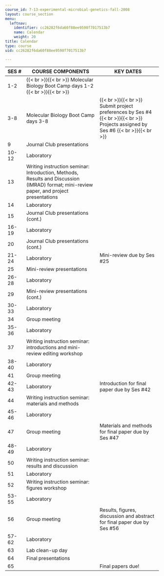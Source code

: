```yaml
---
course_id: 7-13-experimental-microbial-genetics-fall-2008
layout: course_section
menu:
  leftnav:
    identifier: cc26282f6da60f88ee9598f7017513b7
    name: Calendar
    weight: 20
title: Calendar
type: course
uid: cc26282f6da60f88ee9598f7017513b7

---
```


| SES # | COURSE COMPONENTS | KEY DATES |
| --- | --- | --- |
| 1-2 |  {{< br >}}{{< br >}} Molecular Biology Boot Camp days 1-2 {{< br >}}{{< br >}}  | &nbsp; |
| 3-8 | Molecular Biology Boot Camp days 3-8 |  {{< br >}}{{< br >}} Submit project preferences by Ses #4 {{< br >}}{{< br >}} Projects assigned by Ses #6 {{< br >}}{{< br >}}  |
| 9 | Journal Club presentations | &nbsp; |
| 10-12 | Laboratory | &nbsp; |
| 13 | Writing instruction seminar: Introduction, Methods, Results and Discussion (IMRAD) format; mini-review paper, and project presentations | &nbsp; |
| 14 | Laboratory | &nbsp; |
| 15 | Journal Club presentations (cont.) | &nbsp; |
| 16-19 | Laboratory | &nbsp; |
| 20 | Journal Club presentations (cont.) | &nbsp; |
| 21-24 | Laboratory | Mini-review due by Ses #25 |
| 25 | Mini-review presentations | &nbsp; |
| 26-28 | Laboratory | &nbsp; |
| 29 | Mini-review presentations (cont.) | &nbsp; |
| 30-33 | Laboratory | &nbsp; |
| 34 | Group meeting | &nbsp; |
| 35-36 | Laboratory | &nbsp; |
| 37 | Writing instruction seminar: introductions and mini-review editing workshop | &nbsp; |
| 38-40 | Laboratory | &nbsp; |
| 41 | Group meeting | &nbsp; |
| 42-43 | Laboratory | Introduction for final paper due by Ses #42 |
| 44 | Writing instruction seminar: materials and methods | &nbsp; |
| 45-46 | Laboratory | &nbsp; |
| 47 | Group meeting | Materials and methods for final paper due by Ses #47 |
| 48-49 | Laboratory | &nbsp; |
| 50 | Writing instruction seminar: results and discussion | &nbsp; |
| 51 | Laboratory | &nbsp; |
| 52 | Writing instruction seminar: figures workshop | &nbsp; |
| 53-55 | Laboratory | &nbsp; |
| 56 | Group meeting | Results, figures, discussion and abstract for final paper due by Ses #56 |
| 57-62 | Laboratory | &nbsp; |
| 63 | Lab clean-up day | &nbsp; |
| 64 | Final presentations | &nbsp; |
| 65 | &nbsp; | Final papers due!